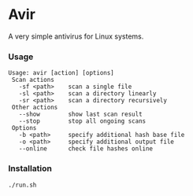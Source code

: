 # Avir

A very simple antivirus for Linux systems.

### Usage

```
Usage: avir [action] [options]
 Scan actions
   -sf <path>    scan a single file
   -sl <path>    scan a directory linearly
   -sr <path>    scan a directory recursively
 Other actions
   --show        show last scan result
   --stop        stop all ongoing scans
 Options
   -b <path>     specify additional hash base file
   -o <path>     specify additional output file
   --online      check file hashes online
```

### Installation

`./run.sh`